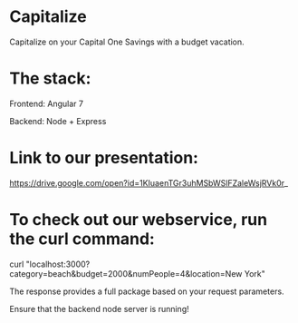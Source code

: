 # Capitalize

Capitalize on your Capital One Savings with a budget vacation. 

# The stack: 

Frontend: Angular 7

Backend: Node + Express

# Link to our presentation: 
https://drive.google.com/open?id=1KIuaenTGr3uhMSbWSlFZaleWsjRVk0r_


# To check out our webservice, run the curl command: 
curl "localhost:3000?category=beach&budget=2000&numPeople=4&location=New York"

The response provides a full package based on your request parameters. 

Ensure that the backend node server is running! 


